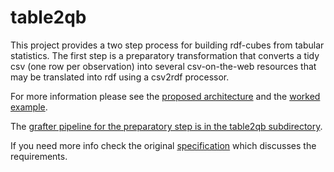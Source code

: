 # table2qb

This project provides a two step process for building rdf-cubes from tabular statistics. The first step is a preparatory transformation that converts a tidy csv (one row per observation) into several csv-on-the-web resources that may be translated into rdf using a csv2rdf processor.

For more information please see the [proposed architecture](./architecture.md) and the [worked example](./example.md).

The [grafter pipeline for the preparatory step is in the table2qb subdirectory](./table2qb/).

If you need more info check the original [specification](./specification.md) which discusses the requirements.
